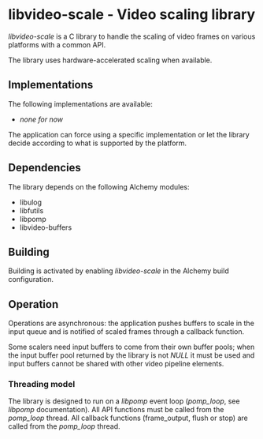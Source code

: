 # libvideo-scale - Video scaling library

_libvideo-scale_ is a C library to handle the scaling of video frames on
various platforms with a common API.

The library uses hardware-accelerated scaling when available.

## Implementations

The following implementations are available:

* _none for now_

The application can force using a specific implementation or let the library
decide according to what is supported by the platform.

## Dependencies

The library depends on the following Alchemy modules:

* libulog
* libfutils
* libpomp
* libvideo-buffers

## Building

Building is activated by enabling _libvideo-scale_ in the Alchemy build
configuration.

## Operation

Operations are asynchronous: the application pushes buffers to scale in the
input queue and is notified of scaled frames through a callback function.

Some scalers need input buffers to come from their own buffer pools; when the
input buffer pool returned by the library is not _NULL_ it must be used and
input buffers cannot be shared with other video pipeline elements.

### Threading model

The library is designed to run on a _libpomp_ event loop (_pomp_loop_, see
_libpomp_ documentation). All API functions must be called from the _pomp_loop_
thread. All callback functions (frame_output, flush or stop) are called from
the _pomp_loop_ thread.
